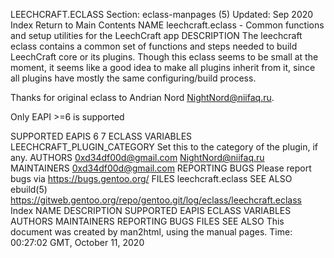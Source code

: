 LEECHCRAFT.ECLASS
Section: eclass-manpages (5)
Updated: Sep 2020
Index Return to Main Contents
NAME
leechcraft.eclass - Common functions and setup utilities for the LeechCraft app
DESCRIPTION
The leechcraft eclass contains a common set of functions and steps needed to build LeechCraft core or its plugins.
Though this eclass seems to be small at the moment, it seems like a good idea to make all plugins inherit from it, since all plugins have mostly the same configuring/build process.

Thanks for original eclass to Andrian Nord <NightNord@niifaq.ru>.

Only EAPI >=6 is supported

SUPPORTED EAPIS
6 7
ECLASS VARIABLES
LEECHCRAFT_PLUGIN_CATEGORY
Set this to the category of the plugin, if any.
AUTHORS
0xd34df00d@gmail.com
NightNord@niifaq.ru
MAINTAINERS
0xd34df00d@gmail.com
REPORTING BUGS
Please report bugs via https://bugs.gentoo.org/
FILES
leechcraft.eclass
SEE ALSO
ebuild(5)
https://gitweb.gentoo.org/repo/gentoo.git/log/eclass/leechcraft.eclass
Index
NAME
DESCRIPTION
SUPPORTED EAPIS
ECLASS VARIABLES
AUTHORS
MAINTAINERS
REPORTING BUGS
FILES
SEE ALSO
This document was created by man2html, using the manual pages.
Time: 00:27:02 GMT, October 11, 2020